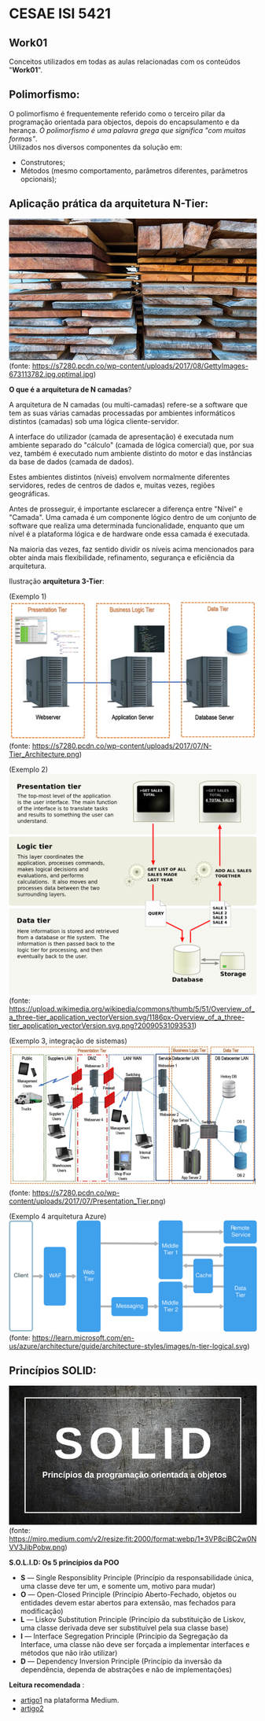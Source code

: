 # CESAE ISI 5421 
 
## Work01
  
Conceitos utilizados em todas as aulas relacionadas com os conteúdos "**Work01**".  
  
## Polimorfismo:
O polimorfismo é frequentemente referido como o terceiro pilar da programação orientada para objectos, depois do encapsulamento e da herança. *O polimorfismo é uma palavra grega que significa "com muitas formas"*.  
Utilizados nos diversos componentes da solução em:  
  - Construtores;  
  - Métodos (mesmo comportamento, parâmetros diferentes, parâmetros opcionais);  
  
  
## Aplicação prática da arquitetura N-Tier:    
![Camadas](res/camadas.jpg)  
(fonte: https://s7280.pcdn.co/wp-content/uploads/2017/08/GettyImages-673113782.jpg.optimal.jpg)
  
**O que é a arquitetura de N camadas**?    
   
A arquitetura de N camadas (ou multi-camadas) refere-se a software que tem as suas várias camadas processadas por ambientes informáticos distintos (camadas) sob uma lógica cliente-servidor.  
  
A interface do utilizador (camada de apresentação) é executada num ambiente separado do "cálculo" (camada de lógica comercial) que, por sua vez, também é executado num ambiente distinto do motor e das instâncias da base de dados (camada de dados).  
    
Estes ambientes distintos (níveis) envolvem normalmente diferentes servidores, redes de centros de dados e, muitas vezes, regiões geográficas.  

Antes de prosseguir, é importante esclarecer a diferença entre "Nível" e "Camada". Uma camada é um componente lógico dentro de um conjunto de software que realiza uma determinada funcionalidade, enquanto que um nível é a plataforma lógica e de hardware onde essa camada é executada.  
  
Na maioria das vezes, faz sentido dividir os níveis acima mencionados para obter ainda mais flexibilidade, refinamento, segurança e eficiência da arquitetura.  
  
Ilustração **arquitetura 3-Tier**:    

(Exemplo 1)  
![exemplo(1) 3 camadas](res/n-tier_architecture.png)  
(fonte: https://s7280.pcdn.co/wp-content/uploads/2017/07/N-Tier_Architecture.png)  
  
(Exemplo 2)  
![exemplo(2) 3 camadas](res/overview_of_a_three-tier_application.png)  
(fonte: https://upload.wikimedia.org/wikipedia/commons/thumb/5/51/Overview_of_a_three-tier_application_vectorVersion.svg/1186px-Overview_of_a_three-tier_application_vectorVersion.svg.png?20090531093531)  
  
(Exemplo 3, integração de sistemas)  
![exemplo(3) N camadas](res/presentation_tier.png)  
(fonte: https://s7280.pcdn.co/wp-content/uploads/2017/07/Presentation_Tier.png)  
  
(Exemplo 4 arquitetura Azure)  
![exemplo(4) N camadas](res/n-tier-logical.svg)  
(fonte: https://learn.microsoft.com/en-us/azure/architecture/guide/architecture-styles/images/n-tier-logical.svg)  
  

## Princípios SOLID:
![SOLID](res/principios-SOLID.png)  
(fonte: https://miro.medium.com/v2/resize:fit:2000/format:webp/1*3VP8ciBC2w0NVV3JibPobw.png)


**S.O.L.I.D: Os 5 princípios da POO**
  - **S** — Single Responsiblity Principle (Princípio da responsabilidade única, uma classe deve ter um, e somente um, motivo para mudar)
  - **O** — Open-Closed Principle (Princípio Aberto-Fechado, objetos ou entidades devem estar abertos para extensão, mas fechados para modificação)
  - **L** — Liskov Substitution Principle (Princípio da substituição de Liskov, uma classe derivada deve ser substituível pela sua classe base)
  - **I** — Interface Segregation Principle (Princípio da Segregação da Interface, uma classe não deve ser forçada a implementar interfaces e métodos que não irão utilizar)
  - **D** — Dependency Inversion Principle (Princípio da inversão da dependência, dependa de abstrações e não de implementações)

**Leitura recomendada** :
  - [artigo1](https://medium.com/desenvolvendo-com-paixao/o-que-%C3%A9-solid-o-guia-completo-para-voc%C3%AA-entender-os-5-princ%C3%ADpios-da-poo-2b937b3fc530) na plataforma Medium.
  - [artigo2](https://www.freecodecamp.org/portuguese/news/os-principios-solid-da-programacao-orientada-a-objetos-explicados-em-bom-portugues/)  
  
  